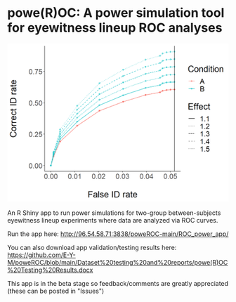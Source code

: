 # powe(R)OC: A power simulation tool for eyewitness lineup ROC analyses

![alt text](https://raw.githubusercontent.com/E-Y-M/poweROC/main/Dataset%20testing%20and%20reports/Full%20Simulation%20Tests/ROC%20curves%20tested.png?token=AOPCKSBPSQIVNKTK5ZG6NN3BLWDDS)

An R Shiny app to run power simulations for two-group between-subjects eyewitness lineup experiments where data are analyzed via ROC curves.

Run the app here: http://96.54.58.71:3838/poweROC-main/ROC_power_app/

You can also download app validation/testing results here: https://github.com/E-Y-M/poweROC/blob/main/Dataset%20testing%20and%20reports/powe(R)OC%20Testing%20Results.docx

This app is in the beta stage so feedback/comments are greatly appreciated (these can be posted in "Issues")
